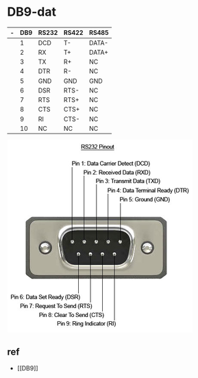 
# DB9-dat

| -   | DB9 | RS232 | RS422 | RS485 |
| --- | --- | ----- | ----- | ----- |
|     | 1   | DCD   | T-    | DATA- |
|     | 2   | RX    | T+    | DATA+ |
|     | 3   | TX    | R+    | NC    |
|     | 4   | DTR   | R-    | NC    |
|     | 5   | GND   | GND   | GND   |
|     | 6   | DSR   | RTS-  | NC    |
|     | 7   | RTS   | RTS+  | NC    |
|     | 8   | CTS   | CTS+  | NC    |
|     | 9   | RI    | CTS-  | NC    |
|     | 10  | NC    | NC    | NC    |

![](21-42-14-27-03-2023.png)

## ref 

- [[DB9]]